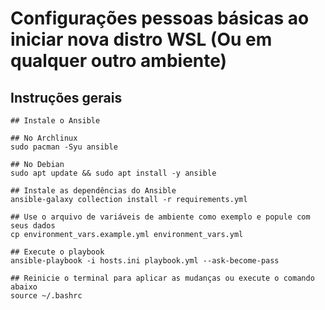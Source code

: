 # Configurações pessoas básicas ao iniciar nova distro WSL (Ou em qualquer outro ambiente)

## Instruções gerais

```shell
## Instale o Ansible

## No Archlinux
sudo pacman -Syu ansible

## No Debian
sudo apt update && sudo apt install -y ansible

## Instale as dependências do Ansible
ansible-galaxy collection install -r requirements.yml

## Use o arquivo de variáveis de ambiente como exemplo e popule com seus dados
cp environment_vars.example.yml environment_vars.yml

## Execute o playbook
ansible-playbook -i hosts.ini playbook.yml --ask-become-pass

## Reinicie o terminal para aplicar as mudanças ou execute o comando abaixo
source ~/.bashrc 
```
